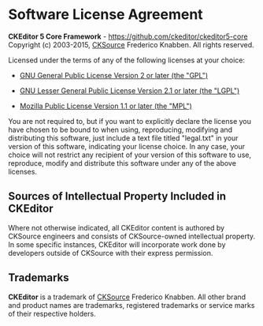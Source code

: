 Software License Agreement
==========================

**CKEditor 5 Core Framework** - https://github.com/ckeditor/ckeditor5-core <br>
Copyright (c) 2003-2015, [CKSource](http://cksource.com) Frederico Knabben. All rights reserved.

Licensed under the terms of any of the following licenses at your choice:

 - [GNU General Public License Version 2 or later (the "GPL")](http://www.gnu.org/licenses/gpl.html)

 - [GNU Lesser General Public License Version 2.1 or later (the "LGPL")](http://www.gnu.org/licenses/lgpl.html)

 - [Mozilla Public License Version 1.1 or later (the "MPL")](http://www.mozilla.org/MPL/MPL-1.1.html)

You are not required to, but if you want to explicitly declare the license you have chosen to be bound to when using,
reproducing, modifying and distributing this software, just include a text file titled "legal.txt" in your version of
this software, indicating your license choice. In any case, your choice will not restrict any recipient of your version
of this software to use, reproduce, modify and distribute this software under any of the above licenses.

Sources of Intellectual Property Included in CKEditor
-----------------------------------------------------

Where not otherwise indicated, all CKEditor content is authored by CKSource engineers and consists of CKSource-owned
intellectual property. In some specific instances, CKEditor will incorporate work done by developers outside of CKSource
with their express permission.

Trademarks
----------

**CKEditor** is a trademark of [CKSource](http://cksource.com) Frederico Knabben. All other brand and product names are
trademarks, registered trademarks or service marks of their respective holders.
